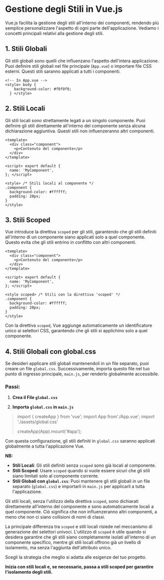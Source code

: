 
# Gestione degli Stili in Vue.js

Vue.js facilita la gestione degli stili all'interno dei componenti, rendendo più semplice personalizzare l'aspetto di ogni parte dell'applicazione. Vediamo i concetti principali relativi alla gestione degli stili.

## 1. **Stili Globali**

Gli stili globali sono quelli che influenzano l'aspetto dell'intera applicazione. Puoi definire stili globali nel file principale (`App.vue`) o importare file CSS esterni. Questi stili saranno applicati a tutti i componenti.

    <!-- In App.vue -->
    <style> body {
        background-color: #f0f0f0;
      } </style>

## 2. **Stili Locali**

Gli stili locali sono strettamente legati a un singolo componente. Puoi definire gli stili direttamente all'interno del componente senza alcuna dichiarazione aggiuntiva. Questi stili non influenzeranno altri componenti.

    <template>
      <div class="component">
        <p>Contenuto del componente</p>
      </div>
    </template>
    
    <script> export default {
      name: 'MyComponent',
    }; </script>
    
    <style> /* Stili locali al componente */
    .component {
      background-color: #ffffff;
      padding: 20px;
    } 
    </style>

## 3. **Stili Scoped**

Vue introduce la direttiva `scoped` per gli stili, garantendo che gli stili definiti all'interno di un componente siano applicati solo a quel componente. Questo evita che gli stili entrino in conflitto con altri componenti.

    <template>
      <div class="component">
        <p>Contenuto del componente</p>
      </div>
    </template>
    
    <script> export default {
      name: 'MyComponent',
    }; </script>
    
    <style scoped> /* Stili con la direttiva 'scoped' */
    .component {
      background-color: #ffffff;
      padding: 20px;
    } 
    </style> 

Con la direttiva `scoped`, Vue aggiunge automaticamente un identificatore unico ai selettori CSS, garantendo che gli stili si applichino solo a quel componente.

## 4. **Stili Globali con global.css**

Se desideri applicare stili globali mantenendoli in un file separato, puoi creare un file `global.css`. Successivamente, importa questo file nel tuo punto di ingresso principale, `main.js`, per renderlo globalmente accessibile.

### Passi:

1.  **Crea il File `global.css`**

2.  **Importa `global.css` in `main.js`**

> import { createApp } from 'vue'; 
> import App from'./App.vue'; 
> import './assets/global.css'
> 
> createApp(App).mount('#app');

Con questa configurazione, gli stili definiti in `global.css` saranno applicati globalmente a tutta l'applicazione Vue.

**NB:**
-   **Stili Locali**: Gli stili definiti senza `scoped` sono già locali al componente.
-   **Stili Scoped**: Usare `scoped` quando si vuole essere sicuri che gli stili siano limitati solo al componente corrente.
- **Stili Globali con `global.css`**: Puoi mantenere gli stili globali in un file separato (`global.css`) e importarli in `main.js` per applicarli a tutta l'applicazione.

Gli stili locali, senza l'utilizzo della direttiva `scoped`, sono dichiarati direttamente all'interno del componente e sono automaticamente locali a quel componente. Ciò significa che non influenzeranno altri componenti, a meno che non ci siano collisioni di nomi di classi.

La principale differenza tra `scoped` e stili locali risiede nel meccanismo di generazione dei selettori univoci. L'utilizzo di `scoped` è utile quando si desidera garantire che gli stili siano completamente isolati all'interno di un componente specifico, mentre gli stili locali offrono già un livello di isolamento, ma senza l'aggiunta dell'attributo unico.

Scegli la strategia che meglio si adatta alle esigenze del tuo progetto. 

**Inizia con stili locali e, se necessario, passa a stili scoped per garantire l'isolamento degli stili.**
